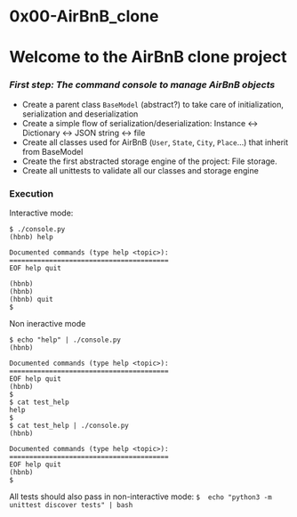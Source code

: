 # 0x00-AirBnB_clone

<h1> Welcome to the AirBnB clone project </h1>

<h3><em>First step: The command console to manage AirBnB objects</em></h3>

<ul>

<li>Create a parent class <code>BaseModel</code> (abstract?) to take care of initialization, serialization and deserialization</li>

<li>Create a simple flow of serialization/deserialization: Instance <-> Dictionary <-> JSON string <-> file</li>

<li>Create all classes used for AirBnB (<code>User</code>, <code>State</code>, <code>City</code>, <code>Place</code>…) that inherit from BaseModel</li>

<li>Create the first abstracted storage engine of the project: File storage.</li>

<li>Create all unittests to validate all our classes and storage engine
</li>

</ul>

<h3>Execution</h3>

<p>Interactive mode:</p>

```
$ ./console.py
(hbnb) help

Documented commands (type help <topic>):
========================================
EOF help quit 

(hbnb)
(hbnb)
(hbnb) quit
$
```

<p>Non ineractive mode</p>

```
$ echo "help" | ./console.py
(hbnb)

Documented commands (type help <topic>):
========================================
EOF help quit
(hbnb)
$
$ cat test_help
help
$
$ cat test_help | ./console.py
(hbnb)

Documented commands (type help <topic>):
========================================
EOF help quit
(hbnb)
$
```

<p>All tests should also pass in non-interactive mode: <code>$  echo "python3 -m unittest discover tests" | bash</code> </p>
